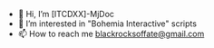 - 👋 Hi, I’m [ITCDXX]-MjDoc
- 👀 I’m interested in "Bohemia Interactive" scripts
- 📫 How to reach me blackrocksoffate@gmail.com
